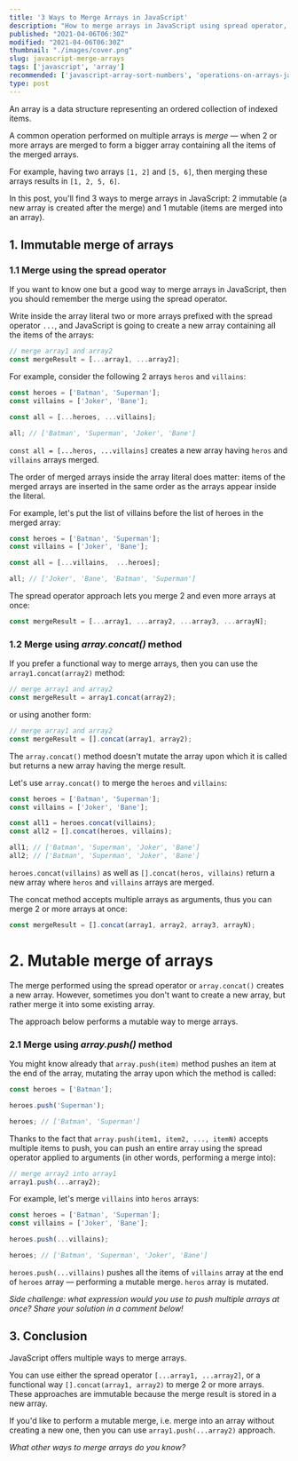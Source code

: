 ```yaml
---
title: '3 Ways to Merge Arrays in JavaScript'
description: "How to merge arrays in JavaScript using spread operator, array.concat() and array.push()."
published: "2021-04-06T06:30Z"
modified: "2021-04-06T06:30Z"
thumbnail: "./images/cover.png"
slug: javascript-merge-arrays
tags: ['javascript', 'array']
recommended: ['javascript-array-sort-numbers', 'operations-on-arrays-javascript']
type: post
---
```


An array is a data structure representing an ordered collection of indexed items.  

A common operation performed on multiple arrays is *merge* &mdash; when 2 or more arrays are merged to form a bigger array containing all the items of the merged arrays.  

For example, having two arrays `[1, 2]` and `[5, 6]`, then merging these arrays results in `[1, 2, 5, 6]`.  

In this post, you'll find 3 ways to merge arrays in JavaScript: 2 immutable (a new array is created after the merge) and 1 mutable (items are merged into an array).  

## 1. Immutable merge of arrays

### 1.1 Merge using the spread operator

If you want to know one but a good way to merge arrays in JavaScript, then you should remember the merge using the spread operator.  

Write inside the array literal two or more arrays prefixed with the spread operator `...`, and JavaScript is going to create a new array containing all the items of the arrays:

```javascript
// merge array1 and array2
const mergeResult = [...array1, ...array2];
```

For example, consider the following 2 arrays `heros` and `villains`:

```javascript
const heroes = ['Batman', 'Superman'];
const villains = ['Joker', 'Bane'];

const all = [...heroes, ...villains];

all; // ['Batman', 'Superman', 'Joker', 'Bane']
```

`const all = [...heros, ...villains]` creates a new array having `heros` and `villains` arrays merged.  

The order of merged arrays inside the array literal does matter: items of the merged arrays are inserted in the same order as the arrays appear inside the literal. 

For example, let's put the list of villains before the list of heroes in the merged array:

```javascript
const heroes = ['Batman', 'Superman'];
const villains = ['Joker', 'Bane'];

const all = [...villains,  ...heroes];

all; // ['Joker', 'Bane', 'Batman', 'Superman']
```

The spread operator approach lets you merge 2 and even more arrays at once: 

```javascript
const mergeResult = [...array1, ...array2, ...array3, ...arrayN];
```

### 1.2 Merge using *array.concat()* method

If you prefer a functional way to merge arrays, then you can use the `array1.concat(array2)` method:

```javascript
// merge array1 and array2
const mergeResult = array1.concat(array2);
```

or using another form:

```javascript
// merge array1 and array2
const mergeResult = [].concat(array1, array2);
```

The `array.concat()` method doesn't mutate the array upon which it is called but returns a new array having the merge result.    

Let's use `array.concat()` to merge the `heroes` and `villains`:

```javascript
const heroes = ['Batman', 'Superman'];
const villains = ['Joker', 'Bane'];

const all1 = heroes.concat(villains);
const all2 = [].concat(heroes, villains);

all1; // ['Batman', 'Superman', 'Joker', 'Bane']
all2; // ['Batman', 'Superman', 'Joker', 'Bane']
```

`heroes.concat(villains)` as well as `[].concat(heros, villains)` return a new array where `heros` and `villains` arrays are merged.  

The concat method accepts multiple arrays as arguments, thus you can merge 2 or more arrays at once:

```javascript
const mergeResult = [].concat(array1, array2, array3, arrayN);
```

# 2. Mutable merge of arrays

The merge performed using the spread operator or `array.concat()` creates a new array. However, sometimes you don't want to create a new array, but rather merge it into some existing array.  

The approach below performs a mutable way to merge arrays.  

### 2.1 Merge using *array.push()* method

You might know already that `array.push(item)` method pushes an item at the end of the array, mutating the array upon which the method is called:  

```javascript
const heroes = ['Batman'];

heroes.push('Superman');

heroes; // ['Batman', 'Superman']
```

Thanks to the fact that `array.push(item1, item2, ..., itemN)` accepts multiple items to push, you can push an entire array using the spread operator applied to arguments (in other words, performing a merge into):

```javascript
// merge array2 into array1
array1.push(...array2);
```

For example, let's merge `villains` into `heros` arrays:

```javascript
const heroes = ['Batman', 'Superman'];
const villains = ['Joker', 'Bane'];

heroes.push(...villains);

heroes; // ['Batman', 'Superman', 'Joker', 'Bane']
```

`heroes.push(...villains)` pushes all the items of `villains` array at the end of `heroes` array &mdash; performing a mutable merge. `heros` array is mutated.  

*Side challenge: what expression would you use to push multiple arrays at once? Share your solution in a comment below!*

## 3. Conclusion

JavaScript offers multiple ways to merge arrays.  

You can use either the spread operator `[...array1, ...array2]`, or a functional way `[].concat(array1, array2)` to merge 2 or more arrays. These approaches are immutable because the merge result is stored in a new array.  

If you'd like to perform a mutable merge, i.e. merge into an array without creating a new one, then you can use `array1.push(...array2)` approach.  

*What other ways to merge arrays do you know?*
